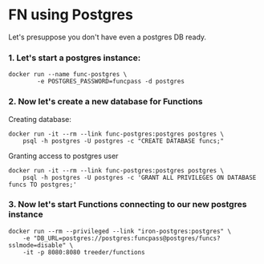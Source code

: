 # FN using Postgres

Let's presuppose you don't have even a postgres DB ready.

### 1. Let's start a postgres instance:

```
docker run --name func-postgres \
        -e POSTGRES_PASSWORD=funcpass -d postgres
```

### 2. Now let's create a new database for Functions

Creating database:

```
docker run -it --rm --link func-postgres:postgres postgres \
    psql -h postgres -U postgres -c "CREATE DATABASE funcs;"
```

Granting access to postgres user

```
docker run -it --rm --link func-postgres:postgres postgres \
    psql -h postgres -U postgres -c 'GRANT ALL PRIVILEGES ON DATABASE funcs TO postgres;'
```

### 3. Now let's start Functions connecting to our new postgres instance

```
docker run --rm --privileged --link "iron-postgres:postgres" \
    -e "DB_URL=postgres://postgres:funcpass@postgres/funcs?sslmode=disable" \
    -it -p 8080:8080 treeder/functions
```
